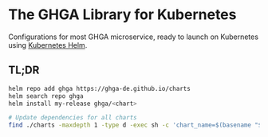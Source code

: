 # The GHGA Library for Kubernetes

Configurations for most GHGA microservice, ready to launch on Kubernetes using [Kubernetes Helm](https://github.com/helm/helm).

## TL;DR

```bash
helm repo add ghga https://ghga-de.github.io/charts
helm search repo ghga
helm install my-release ghga/<chart>
```

```bash
# Update dependencies for all charts
find ./charts -maxdepth 1 -type d -exec sh -c 'chart_name=$(basename "$1"); echo "Updating dependencies for chart: $chart_name"; helm dep up "$1"' sh {} \;
```
